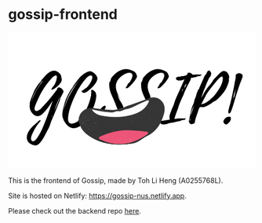 # gossip-frontend

![logo](src/assets/logo.png)

This is the frontend of Gossip, made by Toh Li Heng (A0255768L).

Site is hosted on Netlify: https://gossip-nus.netlify.app.

Please check out the backend repo [here](https://github.com/tohlh/gossip-api).